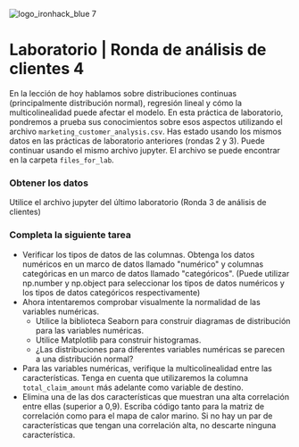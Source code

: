 ![logo_ironhack_blue 7](https://user-images.githubusercontent.com/23629340/40541063-a07a0a8a-601a-11e8-91b5-2f13e4e6b441.png)

# Laboratorio | Ronda de análisis de clientes 4

En la lección de hoy hablamos sobre distribuciones continuas (principalmente distribución normal), regresión lineal y cómo la multicolinealidad puede afectar el modelo. En esta práctica de laboratorio, pondremos a prueba sus conocimientos sobre esos aspectos utilizando el archivo `marketing_customer_analysis.csv`. Has estado usando los mismos datos en las prácticas de laboratorio anteriores (rondas 2 y 3). Puede continuar usando el mismo archivo jupyter. El archivo se puede encontrar en la carpeta `files_for_lab`.

### Obtener los datos

Utilice el archivo jupyter del último laboratorio (Ronda 3 de análisis de clientes)

### Completa la siguiente tarea

- Verificar los tipos de datos de las columnas. Obtenga los datos numéricos en un marco de datos llamado "numérico" y columnas categóricas en un marco de datos llamado "categóricos".
(Puede utilizar np.number y np.object para seleccionar los tipos de datos numéricos y los tipos de datos categóricos respectivamente)
- Ahora intentaremos comprobar visualmente la normalidad de las variables numéricas.
  - Utilice la biblioteca Seaborn para construir diagramas de distribución para las variables numéricas.
  - Utilice Matplotlib para construir histogramas.
  - ¿Las distribuciones para diferentes variables numéricas se parecen a una distribución normal?
- Para las variables numéricas, verifique la multicolinealidad entre las características. Tenga en cuenta que utilizaremos la columna `total_claim_amount` más adelante como variable de destino.
- Elimina una de las dos características que muestran una alta correlación entre ellas (superior a 0,9). Escriba código tanto para la matriz de correlación como para el mapa de calor marino. Si no hay un par de características que tengan una correlación alta, no descarte ninguna característica.